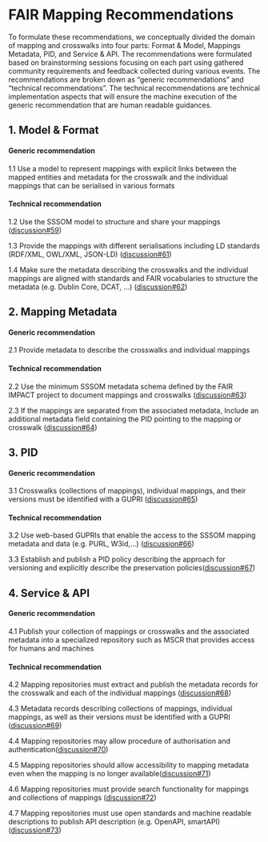 # FAIR Mapping Recommendations

To formulate these recommendations, we conceptually divided the domain of mapping and crosswalks into four parts:  Format & Model, Mappings Metadata, PID, and Service & API. The recommendations were formulated based on brainstorming sessions focusing on each part using gathered community requirements and feedback collected during various events. The recommendations are broken down as “generic recommendations” and “technical recommendations”. The technical recommendations are technical implementation aspects that will ensure the machine execution of the generic recommendation that are human readable guidances.

## 1. Model & Format 

#### Generic recommendation

1.1 Use a model to represent mappings with explicit links between the mapped entities and metadata for the crosswalk and the individual mappings that can be serialised in various formats

#### Technical recommendation

1.2 Use the SSSOM model to structure and share your mappings ([discussion#59](https://github.com/mapping-commons/rda-fair-mappings/discussions/59))

1.3 Provide the mappings with different serialisations including LD standards (RDF/XML, OWL/XML, JSON-LD) ([discussion#61](https://github.com/mapping-commons/rda-fair-mappings/discussions/61))

1.4 Make sure the metadata describing the crosswalks and the individual mappings are aligned with standards and FAIR vocabularies to structure the metadata (e.g. Dublin Core, DCAT, …) ([discussion#62](https://github.com/mapping-commons/rda-fair-mappings/discussions/62))

## 2. Mapping Metadata 

#### Generic recommendation

2.1 Provide metadata to describe the crosswalks and individual mappings

#### Technical recommendation

2.2 Use the minimum SSSOM metadata schema defined by the FAIR IMPACT project to document mappings and crosswalks ([discussion#63](https://github.com/mapping-commons/rda-fair-mappings/discussions/63))

2.3 If the mappings are separated from the associated metadata, Include an additional metadata field containing the PID pointing to the mapping or crosswalk  ([discussion#64](https://github.com/mapping-commons/rda-fair-mappings/discussions/64))

## 3. PID

#### Generic recommendation

3.1 Crosswalks (collections of mappings), individual mappings, and their versions must be identified with a GUPRI ([discussion#65](https://github.com/mapping-commons/rda-fair-mappings/discussions/65))

#### Technical recommendation

3.2 Use web-based GUPRIs that enable the access to the SSSOM mapping metadata and data (e.g. PURL, W3id,...) ([discussion#66](https://github.com/mapping-commons/rda-fair-mappings/discussions/66)) 


3.3 Establish and publish a PID policy describing the approach for versioning and explicitly describe the preservation policies([discussion#67](https://github.com/mapping-commons/rda-fair-mappings/discussions/67)) 

## 4. Service & API

#### Generic recommendation

4.1 Publish your collection of mappings or crosswalks and the associated metadata into a specialized repository such as MSCR that provides access for humans and machines

#### Technical recommendation

4.2 Mapping repositories must extract and publish the metadata records for the crosswalk and each of the individual mappings ([discussion#68](https://github.com/mapping-commons/rda-fair-mappings/discussions/68)) 

4.3 Metadata records describing collections of mappings, individual mappings, as well as their versions must be identified with a GUPRI ([discussion#69](https://github.com/mapping-commons/rda-fair-mappings/discussions/69)) 

4.4 Mapping repositories may allow procedure of authorisation and authentication([discussion#70](https://github.com/mapping-commons/rda-fair-mappings/discussions/70)) 

4.5 Mapping repositories should allow accessibility to mapping metadata even when the mapping is no longer available([discussion#71](https://github.com/mapping-commons/rda-fair-mappings/discussions/71)) 

4.6 Mapping repositories must provide search functionality  for mappings and collections of mappings ([discussion#72](https://github.com/mapping-commons/rda-fair-mappings/discussions/72)) 

4.7 Mapping repositories must use open standards and machine readable descriptions to publish API description (e.g. OpenAPI, smartAPI) ([discussion#73](https://github.com/mapping-commons/rda-fair-mappings/discussions/73)) 

